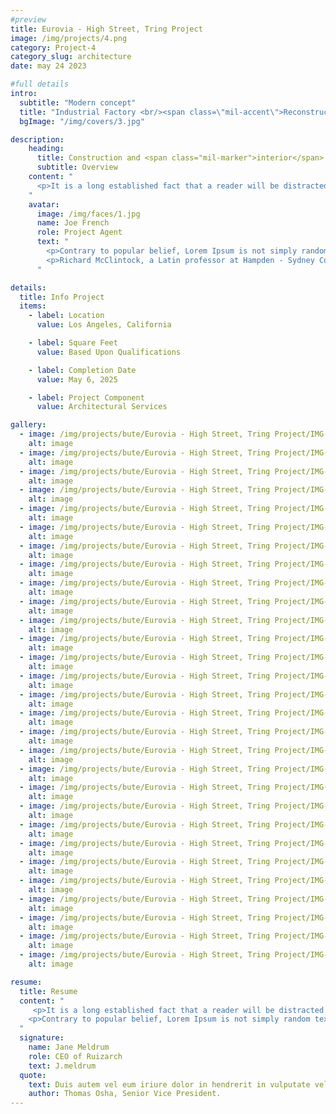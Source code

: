 ```yaml
---
#preview
title: Eurovia - High Street, Tring Project
image: /img/projects/4.png
category: Project-4
category_slug: architecture
date: may 24 2023

#full details
intro:
  subtitle: "Modern concept"
  title: "Industrial Factory <br/><span class=\"mil-accent\">Reconstruction</span>"
  bgImage: "/img/covers/3.jpg"

description:
    heading:
      title: Construction and <span class="mil-marker">interior</span> design
      subtitle: Overview
    content: "
      <p>It is a long established fact that a reader will be distracted by the readable content of a page when looking at its layout. The point of using Lorem Ipsum is that it has a more-or-less normal distribution of letters, as opposed to using 'Content here, content here', making it look like readable English. Many desktop publishing packages and web page editors now use Lorem Ipsum as their default model text, and a search for 'lorem ipsum' will uncover many web sites still in their infancy. Various versions have evolved over the years, sometimes by accident, sometimes on purpose (injected humour and the like).</p>
    "
    avatar:
      image: /img/faces/1.jpg
      name: Joe French
      role: Project Agent
      text: "
        <p>Contrary to popular belief, Lorem Ipsum is not simply random text. It has roots in a piece of classical Latin literature from 45 BC, making it over 2000 years old.</p>
        <p>Richard McClintock, a Latin professor at Hampden - Sydney College in Virginia, looked up one of the more obscure Latin words, consectetur, from a Lorem Ipsum passage, and going through the cites of the word in classical literature, discovered the undoubtable source.</p>
      "

details:
  title: Info Project
  items:
    - label: Location
      value: Los Angeles, California

    - label: Square Feet
      value: Based Upon Qualifications

    - label: Completion Date
      value: May 6, 2025

    - label: Project Component
      value: Architectural Services

gallery:
  - image: /img/projects/bute/Eurovia - High Street, Tring Project/IMG-20241103-WA0013.jpg
    alt: image
  - image: /img/projects/bute/Eurovia - High Street, Tring Project/IMG-20241103-WA0014.jpg
    alt: image
  - image: /img/projects/bute/Eurovia - High Street, Tring Project/IMG-20241103-WA0015.jpg
    alt: image
  - image: /img/projects/bute/Eurovia - High Street, Tring Project/IMG-20241103-WA0016.jpg
    alt: image
  - image: /img/projects/bute/Eurovia - High Street, Tring Project/IMG-20241103-WA0017.jpg
    alt: image
  - image: /img/projects/bute/Eurovia - High Street, Tring Project/IMG-20241103-WA0018.jpg
    alt: image
  - image: /img/projects/bute/Eurovia - High Street, Tring Project/IMG-20241103-WA0019.jpg
    alt: image
  - image: /img/projects/bute/Eurovia - High Street, Tring Project/IMG-20241103-WA0020.jpg
    alt: image
  - image: /img/projects/bute/Eurovia - High Street, Tring Project/IMG-20241103-WA0021.jpg
    alt: image
  - image: /img/projects/bute/Eurovia - High Street, Tring Project/IMG-20241103-WA0022.jpg
    alt: image
  - image: /img/projects/bute/Eurovia - High Street, Tring Project/IMG-20241103-WA0023.jpg
    alt: image
  - image: /img/projects/bute/Eurovia - High Street, Tring Project/IMG-20241103-WA0024.jpg
    alt: image
  - image: /img/projects/bute/Eurovia - High Street, Tring Project/IMG-20241103-WA0025.jpg
    alt: image
  - image: /img/projects/bute/Eurovia - High Street, Tring Project/IMG-20241103-WA0026.jpg
    alt: image
  - image: /img/projects/bute/Eurovia - High Street, Tring Project/IMG-20241103-WA0027.jpg
    alt: image
  - image: /img/projects/bute/Eurovia - High Street, Tring Project/IMG-20241103-WA0028.jpg
    alt: image
  - image: /img/projects/bute/Eurovia - High Street, Tring Project/IMG-20241103-WA0029.jpg
    alt: image
  - image: /img/projects/bute/Eurovia - High Street, Tring Project/IMG-20241103-WA0030.jpg
    alt: image
  - image: /img/projects/bute/Eurovia - High Street, Tring Project/IMG-20241103-WA0031.jpg
    alt: image
  - image: /img/projects/bute/Eurovia - High Street, Tring Project/IMG-20241103-WA0032.jpg
    alt: image
  - image: /img/projects/bute/Eurovia - High Street, Tring Project/IMG-20241103-WA0033.jpg
    alt: image
  - image: /img/projects/bute/Eurovia - High Street, Tring Project/IMG-20241103-WA0034.jpg
    alt: image
  - image: /img/projects/bute/Eurovia - High Street, Tring Project/IMG-20241103-WA0035.jpg
    alt: image
  - image: /img/projects/bute/Eurovia - High Street, Tring Project/IMG-20241103-WA0036.jpg
    alt: image
  - image: /img/projects/bute/Eurovia - High Street, Tring Project/IMG-20241103-WA0037.jpg
    alt: image
  - image: /img/projects/bute/Eurovia - High Street, Tring Project/IMG-20241103-WA0038.jpg
    alt: image
  - image: /img/projects/bute/Eurovia - High Street, Tring Project/IMG-20241103-WA0039.jpg
    alt: image
  - image: /img/projects/bute/Eurovia - High Street, Tring Project/IMG-20241103-WA0040.jpg
    alt: image
  - image: /img/projects/bute/Eurovia - High Street, Tring Project/IMG-20241103-WA0041.jpg
    alt: image

resume:
  title: Resume
  content: "
     <p>It is a long established fact that a reader will be distracted by the readable content of a page when looking at its layout. The point of using Lorem Ipsum is that it has a more-or-less normal distribution of letters, as opposed to using 'Content here, content here', making it look like readable English. Many desktop publishing packages and web page editors now use Lorem Ipsum as their default model text, and a search for 'lorem ipsum' will uncover many web sites still in their infancy. Various versions have evolved over the years, sometimes by accident, sometimes on purpose (injected humour and the like).</p>
    <p>Contrary to popular belief, Lorem Ipsum is not simply random text. It has roots in a piece of classical Latin literature from 45 BC, making it over 2000 years old. Richard McClintock, a Latin professor at Hampden-Sydney College in Virginia, looked up one of the more obscure Latin words, consectetur, from a Lorem Ipsum passage, and going through the cites of the word in classical literature, discovered the undoubtable source.</p>
  "
  signature:
    name: Jane Meldrum
    role: CEO of Ruizarch
    text: J.meldrum
  quote:
    text: Duis autem vel eum iriure dolor in hendrerit in vulputate velit esse molestie consequat
    author: Thomas Osha, Senior Vice President.
---
```

